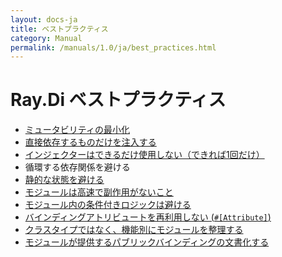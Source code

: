 ```yaml
---
layout: docs-ja
title: ベストプラクティス
category: Manual
permalink: /manuals/1.0/ja/best_practices.html
---
```

# Ray.Di ベストプラクティス

*   [ミュータビリティの最小化](bp/minimize_mutability.html)
*   [直接依存するものだけを注入する](bp/inject_only_direct_dependencies.html)
*   [インジェクターはできるだけ使用しない（できれば1回だけ）](bp/injecting_the_injector.html)
*   循環する依存関係を避ける
*   [静的な状態を避ける](bp/avoid_static_state.html)
*   [モジュールは高速で副作用がないこと](bp/modules_should_be_fast_and_side_effect_free.html)
*   [モジュール内の条件付きロジックは避ける](bp/avoid_conditional_logic_in_modules.html)
*   [バインディングアトリビュートを再利用しない (`#[Attribute]`)](bp/dont_reuse_annotations.html)
*   [クラスタイプではなく、機能別にモジュールを整理する](bp/organize_modules_by_feature.html)
*   [モジュールが提供するパブリックバインディングの文書化する](bp/document_public_bindings.html)
